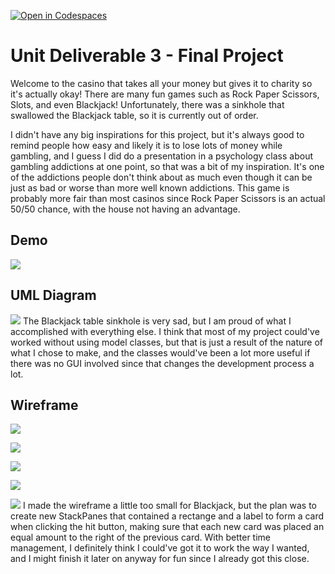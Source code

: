 [![Open in Codespaces](https://classroom.github.com/assets/launch-codespace-2972f46106e565e64193e422d61a12cf1da4916b45550586e14ef0a7c637dd04.svg)](https://classroom.github.com/open-in-codespaces?assignment_repo_id=17539114)
# Unit Deliverable 3 - Final Project

Welcome to the casino that takes all your money but gives it to charity so it's actually okay! There are many fun games such as Rock Paper Scissors, Slots, and even Blackjack! Unfortunately, there was a sinkhole that swallowed the Blackjack table, so it is currently out of order.

I didn't have any big inspirations for this project, but it's always good to remind people how easy and likely it is to lose lots of money while gambling, and I guess I did do a presentation in a psychology class about gambling addictions at one point, so that was a bit of my inspiration. It's one of the addictions people don't think about as much even though it can be just as bad or worse than more well known addictions. This game is probably more fair than most casinos since Rock Paper Scissors is an actual 50/50 chance, with the house not having an advantage. 

## Demo

![](https://imgur.com/M1H0CIy.gif)

## UML Diagram

![](https://imgur.com/Q8LSTsC.png)
The Blackjack table sinkhole is very sad, but I am proud of what I accomplished with everything else. I think that most of my project could've worked without using model classes, but that is just a result of the nature of what I chose to make, and the classes would've been a lot more useful if there was no GUI involved since that changes the development process a lot.

## Wireframe

![](https://imgur.com/JroPriE.png)

![](https://imgur.com/HvnboRm.png)

![](https://imgur.com/4wZYMpB.png)

![](https://imgur.com/w0QFmJ8.png)

![](https://imgur.com/1mlBZlT.png)
I made the wireframe a little too small for Blackjack, but the plan was to create new StackPanes that contained a rectange and a label to form a card when clicking the hit button, making sure that each new card was placed an equal amount to the right of the previous card. With better time management, I definitely think I could've got it to work the way I wanted, and I might finish it later on anyway for fun since I already got this close.